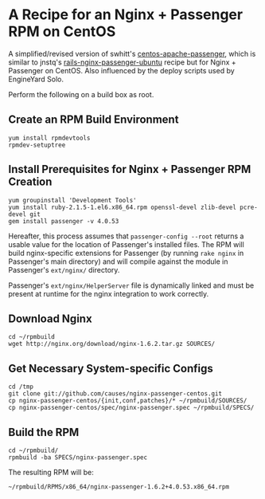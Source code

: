 # A Recipe for an Nginx + Passenger RPM on CentOS

A simplified/revised version of swhitt's [centos-apache-passenger][cap], which
is similar to jnstq's [rails-nginx-passenger-ubuntu][rnpu] recipe but for
Nginx + Passenger on CentOS. Also influenced by the deploy scripts used by
EngineYard Solo.

  [cap]: http://github.com/swhitt/centos-apache-passenger
  [rnpu]: http://github.com/jnstq/rails-nginx-passenger-ubuntu

Perform the following on a build box as root.

## Create an RPM Build Environment
    yum install rpmdevtools 
    rpmdev-setuptree

## Install Prerequisites for Nginx + Passenger RPM Creation
    yum groupinstall 'Development Tools'
    yum install ruby-2.1.5-1.el6.x86_64.rpm openssl-devel zlib-devel pcre-devel git
    gem install passenger -v 4.0.53

Hereafter, this process assumes that `passenger-config --root` returns a
usable value for the location of Passenger's installed files. The RPM will
build nginx-specific extensions for Passenger (by running `rake nginx` in
Passenger's main directory) and will compile against the module in Passenger's
`ext/nginx/` directory.

Passenger's `ext/nginx/HelperServer` file is dynamically linked and must be
present at runtime for the nginx integration to work correctly.

## Download Nginx
    cd ~/rpmbuild
    wget http://nginx.org/download/nginx-1.6.2.tar.gz SOURCES/

## Get Necessary System-specific Configs
    cd /tmp
    git clone git://github.com/causes/nginx-passenger-centos.git
    cp nginx-passenger-centos/{init,conf,patches}/* ~/rpmbuild/SOURCES/
    cp nginx-passenger-centos/spec/nginx-passenger.spec ~/rpmbuild/SPECS/

## Build the RPM
    cd ~/rpmbuild/
    rpmbuild -ba SPECS/nginx-passenger.spec

The resulting RPM will be:

    ~/rpmbuild/RPMS/x86_64/nginx-passenger-1.6.2+4.0.53.x86_64.rpm
